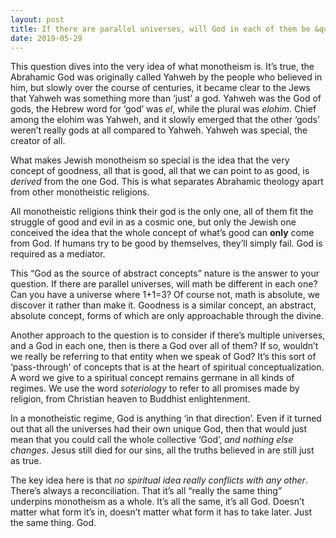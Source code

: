 ```yaml
---
layout: post
title: If there are parallel universes, will God in each of them be &quot;common&quot;?
date: 2019-05-29
---
```


<p>This question dives into the very idea of what monotheism is. It’s true, the Abrahamic God was originally called Yahweh by the people who believed in him, but slowly over the course of centuries, it became clear to the Jews that Yahweh was something more than ‘just’ a god. Yahweh was the God of gods, the Hebrew word for ‘god’ was <i>el</i>, while the plural was <i>elohim</i>. Chief among the elohim was Yahweh, and it slowly emerged that the other ‘gods’ weren’t really gods at all compared to Yahweh. Yahweh was special, the creator of all.</p><p>What makes Jewish monotheism so special is the idea that the very concept of goodness, all that is good, all that we can point to as good, is <i>derived</i> from the one God. This is what separates Abrahamic theology apart from other monotheistic religions.</p><p>All monotheistic religions think their god is the only one, all of them fit the struggle of good and evil in as a cosmic one, but only the Jewish one conceived the idea that the whole concept of what’s good can <b>only</b> come from God. If humans try to be good by themselves, they’ll simply fail. God is required as a mediator.</p><p>This “God as the source of abstract concepts” nature is the answer to your question. If there are parallel universes, will math be different in each one? Can you have a universe where 1+1=3? Of course not, math is absolute, we discover it rather than make it. Goodness is a similar concept, an abstract, absolute concept, forms of which are only approachable through the divine.</p><p>Another approach to the question is to consider if there’s multiple universes, and a God in each one, then is there a God over all of them? If so, wouldn’t we really be referring to that entity when we speak of God? It’s this sort of ‘pass-through’ of concepts that is at the heart of spiritual conceptualization. A word we give to a spiritual concept remains germane in all kinds of regimes. We use the word <i>soteriology</i> to refer to all promises made by religion, from Christian heaven to Buddhist enlightenment.</p><p>In a monotheistic regime, God is anything ‘in that direction’. Even if it turned out that all the universes had their own unique God, then that would just mean that you could call the whole collective ‘God’, <i>and nothing else changes</i>. Jesus still died for our sins, all the truths believed in are still just as true.</p><p>The key idea here is that <i>no spiritual idea really conflicts with any other</i>. There’s always a reconciliation. That it’s all “really the same thing” underpins monotheism as a whole. It’s all the same, it’s all God. Doesn’t matter what form it’s in, doesn’t matter what form it has to take later. Just the same thing. God.</p>
